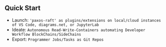 ## Quick Start

* Launch: `'paxos-raft' as plugins/extensions on local/cloud instances of VS Code, diagrams.net, or JupyterLab`
* Ideate: `Autonomous Read-Write-Containers automating Developer Workflow BlockChains/SideChains`
* Export: `Programmer Jobs/Tasks as Git Repos`
